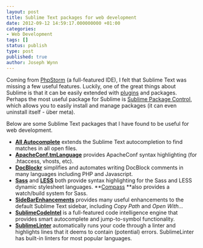 ```yaml
---
layout: post
title: Sublime Text packages for web development
date: 2012-09-12 14:59:17.000000000 +01:00
categories:
- Web Development
tags: []
status: publish
type: post
published: true
author: Joseph Wynn
---
```


Coming from [PhpStorm](http://www.jetbrains.com/phpstorm/) (a full-featured IDE), I felt that Sublime Text was missing a few useful features. Luckily, one of the great things about Sublime is that it can be easily extended with [plugins](http://docs.sublimetext.info/en/latest/extensibility/plugins.html) and packages. Perhaps the most useful package for Sublime is [Sublime Package Control](http://wbond.net/sublime_packages/package_control), which allows you to easily install and manage packages (it can even uninstall itself - über meta).

Below are some Sublime Text packages that I have found to be useful for web development.

*   [**All Autocomplete**](https://github.com/alienhard/SublimeAllAutocomplete) extends the Sublime Text autocompletion to find matches in all open files.
*   [**ApacheConf.tmLanguage**](https://github.com/colinta/ApacheConf.tmLanguage) provides ApacheConf syntax highlighting (for .htaccess, vhosts, etc).
*   [**DocBlockr**](https://github.com/spadgos/sublime-jsdocs) simplifies and automates writing DocBlock comments in many languages including PHP and Javascript.
*   [**Sass**](https://github.com/nathos/sass-textmate-bundle) and [**LESS**](https://github.com/danro/LESS-sublime) both provide syntax highlighting for the Sass and LESS dynamic stylesheet languages. **[Compass](https://github.com/WhatWeDo/Sublime-Text-2-Compass-Build-System) **also provides a watch/build system for Sass.
*   [**SideBarEnhancements**](https://github.com/titoBouzout/SideBarEnhancements) provides many useful enhancements to the default Sublime Text sidebar, including _Copy Path_ and _Open With..._
*   **[SublimeCodeIntel](http://github.com/Kronuz/SublimeCodeIntel)** is a full-featured code intelligence engine that provides smart autocomplete and jump-to-symbol functionality.
*   **[SublimeLinter](https://github.com/SublimeLinter/SublimeLinter)** automatically runs your code through a linter and highlights lines that it deems to contain (potential) errors. SublimeLinter has built-in linters for most popular languages.